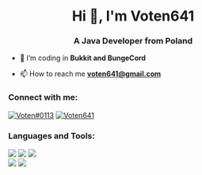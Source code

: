 <h1 align="center">Hi 👋, I'm Voten641</h1>
<h3 align="center">A Java Developer from Poland</h3>

- 🔭 I’m coding in **Bukkit and BungeCord**

- 📫 How to reach me **voten641@gmail.com**

<h3 align="left">Connect with me:</h3>
<p align="left">
  <a href="https://discordapp.com/users/291308183928963092" target="blank"><img align="center" src="https://img.shields.io/badge/voten%230113-%237289DA.svg?&style=for-the-badge&logo=discord&logoColor=white" alt="Voten#0113"/></a>
  <a href="https://twitter.com/Voten641" target="blank"><img align="center" src="https://img.shields.io/badge/voten641-%231D9BF9.svg?&style=for-the-badge&logo=twitter&logoColor=white" alt="Voten641"/></a>
</p>

<h3 align="left">Languages and Tools:</h3>


[<img src="https://img.shields.io/badge/bukkit%20-%23DB1F29.svg?&style=for-the-badge&logo=mojang-studios&logoColor=white" />](https://www.spigotmc.org/)
[<img src="https://img.shields.io/badge/bungeecord%20-%23DB1F29.svg?&style=for-the-badge&logo=mojang-studios&logoColor=white" />](https://www.spigotmc.org/wiki/about-bungeecord/)
[<img src="https://img.shields.io/badge/mysql-%234479A1.svg?&style=for-the-badge&logo=mysql&logoColor=white" />](https://www.mysql.com/)
</br>
[<img src="https://img.shields.io/badge/-Eclipse-2C2255?style=for-the-badge&logo=eclipseide" />](https://www.eclipse.org/)
[<img src="https://img.shields.io/badge/-Arch%20Linux-000000?style=for-the-badge&logo=archlinux" />](https://archlinux.org/)
